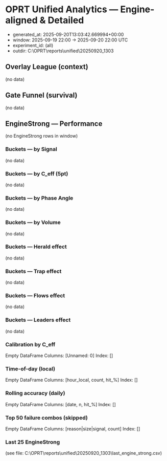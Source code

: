# OPRT Unified Analytics — Engine-aligned & Detailed
- generated_at: 2025-09-20T13:03:42.669994+00:00
- window: 2025-09-19 22:00 → 2025-09-20 22:00 UTC
- experiment_id: (all)
- outdir: C:\OPRT\reports\unified\20250920_1303

## Overlay League (context)
(no data)

## Gate Funnel (survival)
(no data)

## EngineStrong — Performance
(no EngineStrong rows in window)

### Buckets — by Signal
(no data)

### Buckets — by C_eff (5pt)
(no data)

### Buckets — by Phase Angle
(no data)

### Buckets — by Volume
(no data)

### Buckets — Herald effect
(no data)

### Buckets — Trap effect
(no data)

### Buckets — Flows effect
(no data)

### Buckets — Leaders effect
(no data)

### Calibration by C_eff
Empty DataFrame
Columns: [Unnamed: 0]
Index: []

### Time-of-day (local)
Empty DataFrame
Columns: [hour_local, count, hit_%]
Index: []

### Rolling accuracy (daily)
Empty DataFrame
Columns: [date, n, hit_%]
Index: []

### Top 50 failure combos (skipped)
Empty DataFrame
Columns: [reason|size|signal, count]
Index: []

### Last 25 EngineStrong
(see file: C:\OPRT\reports\unified\20250920_1303\last_engine_strong.csv)